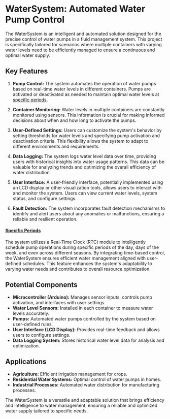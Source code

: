# WaterSystem: Automated Water Pump Control

The WaterSystem is an intelligent and automated solution designed for the precise control of water pumps in a fluid management 
system. This project is specifically tailored for scenarios where multiple containers with varying water levels need to be 
efficiently managed to ensure a continuous and optimal water supply.

## Key Features

1. **Pump Control:** The system automates the operation of water pumps based on real-time water levels in different containers. 
Pumps are activated or deactivated as needed to maintain optimal water levels at [specific periods](#specific-periods).

2. **Container Monitoring:** Water levels in multiple containers are constantly monitored using sensors. This information is crucial 
for making informed decisions about when and how long to activate the pumps.

3. **User-Defined Settings:** Users can customize the system's behavior by setting thresholds for water levels and specifying pump 
activation and deactivation criteria. This flexibility allows the system to adapt to different environments and requirements.

4. **Data Logging:** The system logs water level data over time, providing users with historical insights into water usage patterns. 
This data can be valuable for analyzing trends and optimizing the overall efficiency of water distribution.

5. **User Interface:** A user-friendly interface, potentially implemented using an LCD display or other visualization tools, allows 
users to interact with and monitor the system. Users can view current water levels, system status, and configure settings.

6. **Fault Detection:** The system incorporates fault detection mechanisms to identify and alert users about any anomalies or 
malfunctions, ensuring a reliable and resilient operation.

#### <a name="specific-periods"></a> <ins>Specific Periods</ins>

The system utilizes a Real-Time Clock (RTC) module to intelligently schedule pump operations during specific periods of the day, 
days of the week, and even across different seasons. By integrating time-based control, the WaterSystem ensures efficient water 
management aligned with user-defined schedules. This feature enhances the system's adaptability to varying water needs and 
contributes to overall resource optimization.


## Potential Components

- **Microcontroller (Arduino):** Manages sensor inputs, controls pump activation, and interfaces with user settings.
- **Water Level Sensors:** Installed in each container to measure water levels accurately.
- **Pumps:** Automated water pumps controlled by the system based on user-defined rules.
- **User Interface (LCD Display):** Provides real-time feedback and allows users to configure settings.
- **Data Logging System:** Stores historical water level data for analysis and optimization.

## Applications

- **Agriculture:** Efficient irrigation management for crops.
- **Residential Water Systems:** Optimal control of water pumps in homes.
- **Industrial Processes:** Automated water distribution for manufacturing processes.

The WaterSystem is a versatile and adaptable solution that brings efficiency and intelligence to water management, ensuring a 
reliable and optimized water supply tailored to specific needs.

